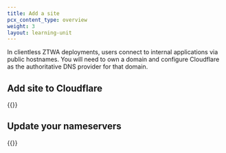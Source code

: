 ```yaml
---
title: Add a site
pcx_content_type: overview
weight: 3
layout: learning-unit
---
```


In clientless ZTWA deployments, users connect to internal applications via public hostnames. You will need to own a domain and configure Cloudflare as the authoritative DNS provider for that domain.

## Add site to Cloudflare

{{<render file="_add-site.md" productFolder="fundamentals">}}

## Update your nameservers

{{<render file="_update-nameservers.md" productFolder="fundamentals" >}}